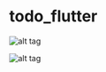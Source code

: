 # todo_flutter

![alt tag](https://user-images.githubusercontent.com/10761678/141529598-2212c0b5-319c-40f4-a668-3f9aaccddfa3.png)

![alt tag](https://user-images.githubusercontent.com/10761678/141437916-054ae4ac-9363-4aca-998e-543e9b4c3126.png)
